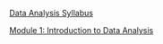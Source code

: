 [Data Analysis Syllabus](https://www.notion.so/Data-Analysis-Curriculum-1d5ee7f3a8938022becdc7bf530ee45c?pvs=4)

[Module 1: Introduction to Data Analysis](https://www.notion.so/Module-1-Introduction-to-Data-Analysis-1d5ee7f3a893808bba87ff034e92f503?pvs=4)
